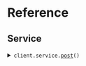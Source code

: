 # Reference
## Service
<details><summary><code>client.service.<a href="src/seed/service/client.py">post</a>()</code></summary>
<dl>
<dd>

#### 🔌 Usage

<dl>
<dd>

<dl>
<dd>

```python
from seed import SeedVariables

client = SeedVariables(
    root_variable="YOUR_ROOT_VARIABLE",
    base_url="https://yourhost.com/path/to/api",
)
client.service.post()

```
</dd>
</dl>
</dd>
</dl>

#### ⚙️ Parameters

<dl>
<dd>

<dl>
<dd>

**request_options:** `typing.Optional[RequestOptions]` — Request-specific configuration.
    
</dd>
</dl>
</dd>
</dl>


</dd>
</dl>
</details>

